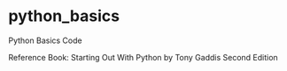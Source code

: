 # python_basics
Python Basics Code

Reference Book: Starting Out With Python by Tony Gaddis Second Edition
